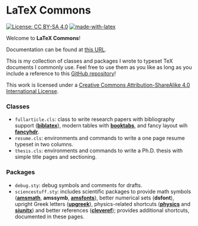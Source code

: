 # LaTeX Commons

[![License: CC BY-SA 4.0](https://img.shields.io/badge/License-CC%20BY--SA%204.0-lightgrey.svg)](https://creativecommons.org/licenses/by-sa/4.0/) [![made-with-latex](https://img.shields.io/badge/Made%20with-LaTeX-1f425f.svg)](https://www.latex-project.org/)

Welcome to **LaTeX Commons**!

Documentation can be found at [this URL](https://thesfinox.gitbook.io/latex-templates-and-packages/).

This is my collection of classes and packages I wrote to typeset TeX documents I commonly use. Feel free to use them as you like as long as you include a reference to this [GitHub repository](https://github.com/thesfinox/latex-commons)!

This work is licensed under a [Creative Commons Attribution-ShareAlike 4.0 International License](http://creativecommons.org/licenses/by-sa/4.0/).

### Classes

* `fullarticle.cls`: class to write research papers with bibliography support \([**biblatex**](https://www.ctan.org/pkg/biblatex)\), modern tables with [**booktabs**](https://www.ctan.org/pkg/booktabs), and fancy layout wih [**fancyhdr**](https://www.ctan.org/pkg/fancyhdr).
* `resume.cls`: environments and commands to write a one page resume typeset in two columns.
* `thesis.cls`: environments and commands to write a Ph.D. thesis with simple title pages and sectioning.

### Packages

* `debug.sty`: debug symbols and comments for drafts.
* `sciencestuff.sty`: includes scientific packages to provide math symbols \([**amsmath**](https://www.ctan.org/pkg/amsmath), **amssymb**, [**amsfonts**](https://www.ctan.org/pkg/amsfonts)\), better numerical sets \(**dsfont**\), upright Greek letters \([**upgreek**](https://www.ctan.org/pkg/upgreek)\), physics-related shortcuts \([**physics**](https://www.ctan.org/pkg/physics) and [**siunitx**](https://www.ctan.org/pkg/siunitx)\) and better references \([**cleveref**](https://www.ctan.org/pkg/cleveref)\); provides additional shortcuts, documented in these pages.






